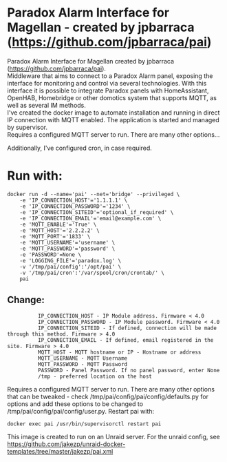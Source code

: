 # Paradox Alarm Interface for Magellan - created by jpbarraca (https://github.com/jpbarraca/pai)

Paradox Alarm Interface for Magellan created by jpbarraca (https://github.com/jpbarraca/pai).<br> Middleware that aims to connect to a Paradox Alarm panel, exposing the interface for monitoring and control via several technologies. With this interface it is possible to integrate Paradox panels with HomeAssistant, OpenHAB, Homebridge or other domotics system that supports MQTT, as well as several IM methods.
<br>
I've created the docker image to automate installation and running in direct IP connection with MQTT enabled. The application is started and managed by supervisor.
<br>
Requires a configured MQTT server to run. There are many other options...

Additionally, I've configured cron, in case required.

# Run with:
```
docker run -d --name='pai' --net='bridge' --privileged \
	-e 'IP_CONNECTION_HOST'='1.1.1.1' \
	-e 'IP_CONNECTION_PASSWORD'='1234' \
	-e 'IP_CONNECTION_SITEID'='optional_if_required' \
	-e 'IP_CONNECTION_EMAIL'='email@example.com' \
	-e 'MQTT_ENABLE'='True' \
	-e 'MQTT_HOST'='2.2.2.2' \
	-e 'MQTT_PORT'='1833' \
	-e 'MQTT_USERNAME'='username' \
	-e 'MQTT_PASSWORD'='password' \
	-e 'PASSWORD'=None \
	-e 'LOGGING_FILE'='paradox.log' \
	-v '/tmp/pai/config':'/opt/pai' \
	-v '/tmp/pai/cron':'/var/spool/cron/crontab/' \
	pai
```
## Change:
              IP_CONNECTION_HOST - IP Module address. Firmware < 4.0
              IP_CONNECTION_PASSWORD - IP Module password. Firmware < 4.0
              IP_CONNECTION_SITEID - If defined, connection will be made through this method. Firmware > 4.0
              IP_CONNECTION_EMAIL - If defined, email registered in the site. Firmware > 4.0
              MQTT_HOST - MQTT hostname or IP - Hostname or address
              MQTT_USERNAME - MQTT Username
              MQTT_PASSWORD - MQTT Password
              PASSWORD - Panel Password. If no panel password, enter None
              /tmp - preferred location on the host
<p>
Requires a configured MQTT server to run. There are many other options that can be tweaked - check /tmp/pai/config/pai/config/defaults.py for options and add these options to be changed to /tmp/pai/config/pai/config/user.py. Restart pai with:

```
docker exec pai /usr/bin/supervisorctl restart pai
```
This image is created to run on an Unraid server. For the unraid config, see https://github.com/jakezp/unraid-docker-templates/tree/master/jakezp/pai.xml

